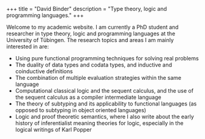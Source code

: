 +++
title = "David Binder"
description = "Type theory, logic and programming languages."
+++

Welcome to my academic website. I am currently a PhD student and researcher in type theory, logic and programming languages at the University of Tübingen.
The research topics and areas I am mainly interested in are:

- Using pure functional programming techniques for solving real problems
- The duality of data types and codata types, and inductive and coinductive definitions
- The combination of multiple evaluation strategies within the same language
- Computational classical logic and the sequent calculus, and the use of the sequent calculus as a compiler intermediate language
- The theory of subtyping and its applicability to functional languages (as opposed to subtyping in object oriented languages)
- Logic and proof theoretic semantics, where I also write about the early history of inferentialist meaning theories for logic, especially in the logical writings of Karl Popper